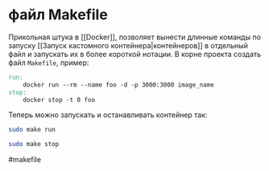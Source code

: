 # файл Makefile

Прикольная штука в  [[Docker]], позволяет вынести длинные команды по запуску [[Запуск кастомного контейнера|контейнеров]] в отдельный файл и запускать их в более короткой нотации.
В корне проекта создать файл `Makefile`, пример:

```Makefile
run:
	docker run --rm --name foo -d -p 3000:3000 image_name
stop:
	docker stop -t 0 foo
```

Теперь можно запускать и останавливать контейнер так:
```bash
sudo make run

sudo make stop
```

#makefile